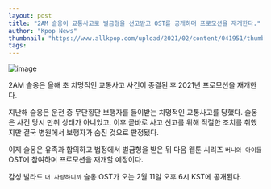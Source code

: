 ```yaml
---
layout: post
title: "2AM 슬옹이 교통사고로 벌금형을 선고받고 OST를 공개하며 프로모션을 재개한다."
author: "Kpop News"
thumbnail: "https://www.allkpop.com/upload/2021/02/content/041951/thumb/1612486298-20210204-seulong.jpg"
tags: 
---
```



![image](https://www.allkpop.com/upload/2021/02/content/041951/1612486298-20210204-seulong.jpg)

2AM 슬옹은 올해 초 치명적인 교통사고 사건이 종결된 후 2021년 프로모션을 재개한다.

지난해 슬옹은 운전 중 무단횡단 보행자를 들이받는 치명적인 교통사고를 당했다. 슬옹은 사건 당시 만취 상태가 아니었고, 이후 곧바로 사고 신고를 위해 적절한 조치를 취했지만 결국 병원에서 보행자가 숨진 것으로 판정됐다.

이제 슬옹은 유족과 합의하고 법정에서 벌금형을 받은 뒤 다음 웹툰 시리즈 `버니와 아이들` OST에 참여하며 프로모션을 재개할 예정이다.

감성 발라드 `더 사랑하니까` 슬옹 OST가 오는 2월 11일 오후 6시 KST에 공개된다.